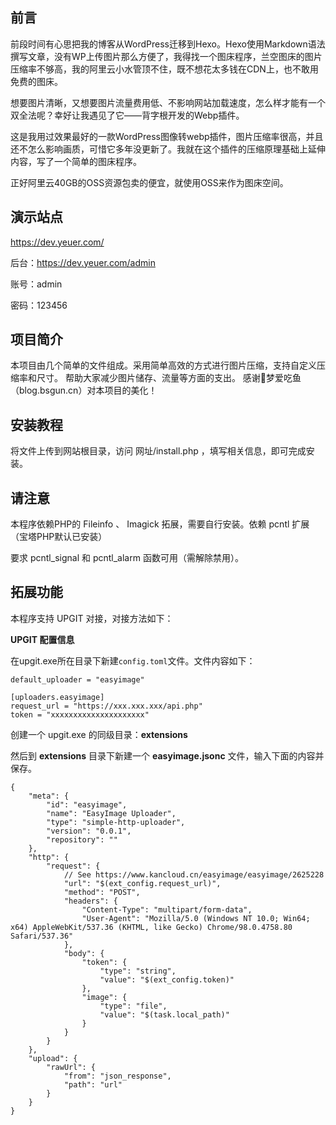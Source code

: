 ## **前言**
前段时间有心思把我的博客从WordPress迁移到Hexo。Hexo使用Markdown语法撰写文章，没有WP上传图片那么方便了，我得找一个图床程序，兰空图床的图片压缩率不够高，我的阿里云小水管顶不住，既不想花太多钱在CDN上，也不敢用免费的图床。

想要图片清晰，又想要图片流量费用低、不影响网站加载速度，怎么样才能有一个双全法呢？幸好让我遇见了它——背字根开发的Webp插件。

这是我用过效果最好的一款WordPress图像转webp插件，图片压缩率很高，并且还不怎么影响画质，可惜它多年没更新了。我就在这个插件的压缩原理基础上延伸内容，写了一个简单的图床程序。

正好阿里云40GB的OSS资源包卖的便宜，就使用OSS来作为图床空间。
## **演示站点**
https://dev.yeuer.com/

后台：https://dev.yeuer.com/admin

账号：admin

密码：123456
## **项目简介**
本项目由几个简单的文件组成。采用简单高效的方式进行图片压缩，支持自定义压缩率和尺寸。
帮助大家减少图片储存、流量等方面的支出。
感谢🙏梦爱吃鱼（blog.bsgun.cn）对本项目的美化！
## **安装教程**
将文件上传到网站根目录，访问  网址/install.php  ，填写相关信息，即可完成安装。
## **请注意**
本程序依赖PHP的 Fileinfo 、 Imagick 拓展，需要自行安装。依赖 pcntl 扩展（宝塔PHP默认已安装）

要求 pcntl_signal 和 pcntl_alarm 函数可用（需解除禁用）。
## **拓展功能**

本程序支持 UPGIT 对接，对接方法如下：

**UPGIT 配置信息**

在upgit.exe所在目录下新建`config.toml`文件。文件内容如下：
```
default_uploader = "easyimage"

[uploaders.easyimage]
request_url = "https://xxx.xxx.xxx/api.php"
token = "xxxxxxxxxxxxxxxxxxxxx"

```

创建一个 upgit.exe 的同级目录：**extensions**

然后到 **extensions** 目录下新建一个 **easyimage.jsonc** 文件，输入下面的内容并保存。
```
{
    "meta": {
        "id": "easyimage",
        "name": "EasyImage Uploader",
        "type": "simple-http-uploader",
        "version": "0.0.1",
        "repository": ""
    },
    "http": {
        "request": {
            // See https://www.kancloud.cn/easyimage/easyimage/2625228
            "url": "$(ext_config.request_url)",
            "method": "POST",
            "headers": {
                "Content-Type": "multipart/form-data",
                "User-Agent": "Mozilla/5.0 (Windows NT 10.0; Win64; x64) AppleWebKit/537.36 (KHTML, like Gecko) Chrome/98.0.4758.80 Safari/537.36"
            },
            "body": {
                "token": {
                    "type": "string",
                    "value": "$(ext_config.token)"
                },
                "image": {
                    "type": "file",
                    "value": "$(task.local_path)"
                }
            }
        }
    },
    "upload": {
        "rawUrl": {
            "from": "json_response",
            "path": "url"
        }
    }
}
```
